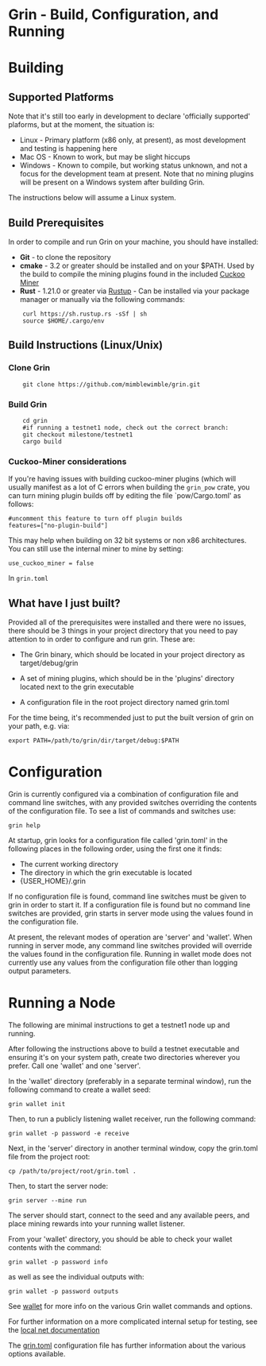 # Grin - Build, Configuration, and Running

# Building

## Supported Platforms

Note that it's still too early in development to declare 'officially supported' plaforms, but at the moment, the situation is:

* Linux - Primary platform (x86 only, at present), as most development and testing is happening here
* Mac OS - Known to work, but may be slight hiccups
* Windows - Known to compile, but working status unknown, and not a focus for the development team at present. Note that no mining plugins will be present on a Windows system after building Grin.

The instructions below will assume a Linux system.

## Build Prerequisites

In order to compile and run Grin on your machine, you should have installed:

* <b>Git</b> - to clone the repository
* <b>cmake</b> - 3.2 or greater should be installed and on your $PATH. Used by the build to compile the mining plugins found in the included [Cuckoo Miner](https://github.com/mimblewimble/cuckoo-miner)
* <b>Rust</b> - 1.21.0 or greater via [Rustup](https://www.rustup.rs/) - Can be installed via your package manager or manually via the following commands:
```
    curl https://sh.rustup.rs -sSf | sh
    source $HOME/.cargo/env
```

## Build Instructions (Linux/Unix)


### Clone Grin

```
    git clone https://github.com/mimblewimble/grin.git
```

### Build Grin
```
    cd grin
    #if running a testnet1 node, check out the correct branch:
    git checkout milestone/testnet1 
    cargo build
```

### Cuckoo-Miner considerations

If you're having issues with building cuckoo-miner plugins (which will usually manifest as a lot of C errors when building the `grin_pow` crate, you can turn mining plugin builds off by editing the file `pow/Cargo.toml' as follows:

```
#uncomment this feature to turn off plugin builds
features=["no-plugin-build"]
```

This may help when building on 32 bit systems or non x86 architectures. You can still use the internal miner to mine by setting:

```
use_cuckoo_miner = false
```

In `grin.toml`

## What have I just built?

Provided all of the prerequisites were installed and there were no issues, there should be 3 things in your project directory that you need to pay attention to in order to configure and run grin. These are:

* The Grin binary, which should be located in your project directory as target/debug/grin

* A set of mining plugins, which should be in the 'plugins' directory located next to the grin executable

* A configuration file in the root project directory named grin.toml

For the time being, it's recommended just to put the built version of grin on your path, e.g. via:

```
export PATH=/path/to/grin/dir/target/debug:$PATH
```

# Configuration

Grin is currently configured via a combination of configuration file and command line switches, with any provided switches overriding the contents of the configuration file. To see a list of commands and switches use:

```
grin help
```

At startup, grin looks for a configuration file called 'grin.toml' in the following places in the following order, using the first one it finds:

* The current working directory
* The directory in which the grin executable is located
* {USER_HOME}/.grin

If no configuration file is found, command line switches must be given to grin in order to start it. If a configuration file is found but no command line switches are provided, grin starts in server mode using the values found in the configuration file.

At present, the relevant modes of operation are 'server' and 'wallet'. When running in server mode, any command line switches provided will override the values found in the configuration file. Running in wallet mode does not currently use any values from the configuration file other than logging output parameters.

# Running a Node

The following are minimal instructions to get a testnet1 node up and running.

After following the instructions above to build a testnet executable and ensuring it's on your system path, create two directories wherever you prefer. Call one 'wallet' and one 'server'.

In the 'wallet' directory (preferably in a separate terminal window), run the following command to create a wallet seed:

```
grin wallet init
```

Then, to run a publicly listening wallet receiver, run the following command:

```
grin wallet -p password -e receive
```

Next, in the 'server' directory in another terminal window, copy the grin.toml file from the project root:

```
cp /path/to/project/root/grin.toml .
```

Then, to start the server node:
```
grin server --mine run
```

The server should start, connect to the seed and any available peers, and place mining rewards into your running wallet listener.

From your 'wallet' directory, you should be able to check your wallet contents with the command:

```
grin wallet -p password info
```
as well as see the individual outputs with:
```
grin wallet -p password outputs
```

See [wallet](wallet.md) for more info on the various Grin wallet commands and options.

For further information on a more complicated internal setup for testing, see the [local net documentation](local_net.md)

The [grin.toml](../grin.toml) configuration file has further information about the various options available.

